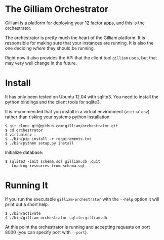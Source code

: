 # The Gilliam Orchestrator

Gilliam is a platform for deploying your 12 factor apps, and this is
the orchestrator.

The orchestrator is pretty much the heart of the Gilliam platform.  It
is responsible for making sure that your instances are running.  It is
also the one deciding *where* they should be running.

Right now it also provides the API that the client tool `gilliam`
uses, but that may very well change in the future.

# Install

It has only been tested on Ubuntu 12.04 with sqlite3.  You need to
install the python bindings and the client tools for sqlite3.

It is recommended that you install in a virtual environment
(`virtualenv`) rather than risking your systems python installation:

    $ git clone git@github.com:gilliam/orchestrator.git
    $ cd orchestrator
    $ virtualenv .
    $ ./bin/pip install -r requirements.txt
    $ ./bin/python setup.py install

Initialize database:

    $ sqlite3 -init schema.sql gilliam.db .quit
    -- Loading resources from schema.sql

# Running It

If you run the executable `gilliam-orchestrator` with the `--help`
option it will print out a short help.

    $ ./bin/activate
    $ ./bin/gilliam-orchestrator sqlite:gilliam.db

At this point the orchestrator is running and accepting requests on
port 8000 (you can specify port with `--port`).



